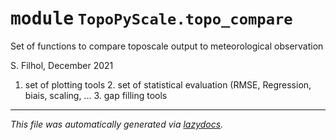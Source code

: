 <!-- markdownlint-disable -->

# <kbd>module</kbd> `TopoPyScale.topo_compare`
Set of functions to compare toposcale output to meteorological observation 

S. Filhol, December 2021 

1. set of plotting tools 2. set of statistical evaluation (RMSE, Regression, biais, scaling, ... 3. gap filling tools 





---

_This file was automatically generated via [lazydocs](https://github.com/ml-tooling/lazydocs)._
